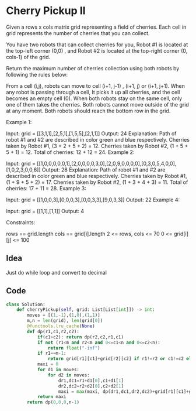# Cherry Pickup II
Given a rows x cols matrix grid representing a field of cherries. Each cell in grid represents the number of cherries that you can collect.

You have two robots that can collect cherries for you, Robot #1 is located at the top-left corner (0,0) , and Robot #2 is located at the top-right corner (0, cols-1) of the grid.

Return the maximum number of cherries collection using both robots  by following the rules below:

From a cell (i,j), robots can move to cell (i+1, j-1) , (i+1, j) or (i+1, j+1).
When any robot is passing through a cell, It picks it up all cherries, and the cell becomes an empty cell (0).
When both robots stay on the same cell, only one of them takes the cherries.
Both robots cannot move outside of the grid at any moment.
Both robots should reach the bottom row in the grid.
 

Example 1:



Input: grid = [[3,1,1],[2,5,1],[1,5,5],[2,1,1]]
Output: 24
Explanation: Path of robot #1 and #2 are described in color green and blue respectively.
Cherries taken by Robot #1, (3 + 2 + 5 + 2) = 12.
Cherries taken by Robot #2, (1 + 5 + 5 + 1) = 12.
Total of cherries: 12 + 12 = 24.
Example 2:



Input: grid = [[1,0,0,0,0,0,1],[2,0,0,0,0,3,0],[2,0,9,0,0,0,0],[0,3,0,5,4,0,0],[1,0,2,3,0,0,6]]
Output: 28
Explanation: Path of robot #1 and #2 are described in color green and blue respectively.
Cherries taken by Robot #1, (1 + 9 + 5 + 2) = 17.
Cherries taken by Robot #2, (1 + 3 + 4 + 3) = 11.
Total of cherries: 17 + 11 = 28.
Example 3:

Input: grid = [[1,0,0,3],[0,0,0,3],[0,0,3,3],[9,0,3,3]]
Output: 22
Example 4:

Input: grid = [[1,1],[1,1]]
Output: 4
 

Constraints:

rows == grid.length
cols == grid[i].length
2 <= rows, cols <= 70
0 <= grid[i][j] <= 100 <br>

## Idea
Just do while loop and convert to decimal

## Code
```python
class Solution:
    def cherryPickup(self, grid: List[List[int]]) -> int:
        moves = [(1,-1),(1,0),(1,1)]
        m,n = len(grid), len(grid[0])
        @functools.lru_cache(None)
        def dp(r1,c1,r2,c2):
            if(c1>c2): return dp(r2,c2,r1,c1)
            if not (r1<m and r2<m and 0<=c1<n and 0<=c2<n):
                return float("-inf")
            if r1==m-1:
                return grid[r1][c1]+grid[r2][c2] if r1!=r2 or c1!=c2 else 0
            maxi = 0
            for d1 in moves:
                for d2 in moves:
                    dr1,dc1=r1+d1[0],c1+d1[1]
                    dr2,dc2=r2+d2[0],c2+d2[1]
                    maxi = max(maxi, dp(dr1,dc1,dr2,dc2)+grid[r1][c1]+grid[r2][c2] if r1!=r2 or c1!=c2 else 0)
            return maxi
        return dp(0,0,0,n-1)
```
